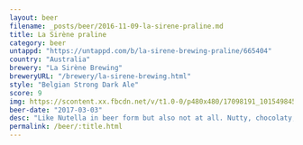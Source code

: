 ```yaml
---
layout: beer
filename: _posts/beer/2016-11-09-la-sirene-praline.md
title: La Sirène praline
category: beer
untappd: "https://untappd.com/b/la-sirene-brewing-praline/665404"
country: "Australia"
brewery: "La Sirène Brewing"
breweryURL: "/brewery/la-sirene-brewing.html"
style: "Belgian Strong Dark Ale"
score: 9
img: https://scontent.xx.fbcdn.net/v/t1.0-0/p480x480/17098191_10154984568433745_5100099099762013577_n.jpg?_nc_cat=0&oh=92ce4d801e4c4a5ef28e97c067381d0a&oe=5B7DEE70
beer-date: "2017-03-03"
desc: "Like Nutella in beer form but also not at all. Nutty, chocolaty, smooth and oh so dark. Rather filling for a beer which makes me happy with one despite it being a tasty beer"
permalink: /beer/:title.html
---
```

